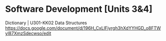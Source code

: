 # Software Development [Units 3&4]

Dictionary | U301-KK02 Data Structures
https://docs.google.com/document/d/196H_CxLlFiyrgh3hXdYYHGD_o8FTWyl87XmzSdecwso/edit

